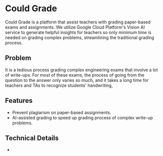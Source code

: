 # Could Grade

Could Grade is a platform that assist teachers with grading paper-based exams and assignments. We utilize Google Cloud Platform's Vision AI service to generate helpful insights for teachers so only minimum time is needed on grading complex problems, streamlining the traditional grading process.

## Problem

It is a tedious process grading complex engineering exams that involve a lot of write-ups. For most of these exams, the process of going from the question to the answer only varies so much, and it takes a long time for teachers and TAs to recognize students' handwriting, 

## Features

- Prevent plagiarism on paper-based assignments.
- AI-assisted grading to speed up grading process of complex write-up problems.

## Technical Details

- 